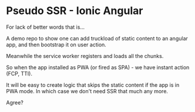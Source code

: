 # Pseudo SSR - Ionic Angular

For lack of better words that is...


A demo repo to show one can add truckload of static content to an angular app, and then bootstrap it on user action.

Meanwhile the service worker registers and loads all the chunks.

So when the app installed as PWA (or fired as SPA) - we have instant action (FCP, TTI).

It will be easy to create logic that skips the static content if the app is in PWA mode. In which case we don't need SSR that much any more.

Agree?
